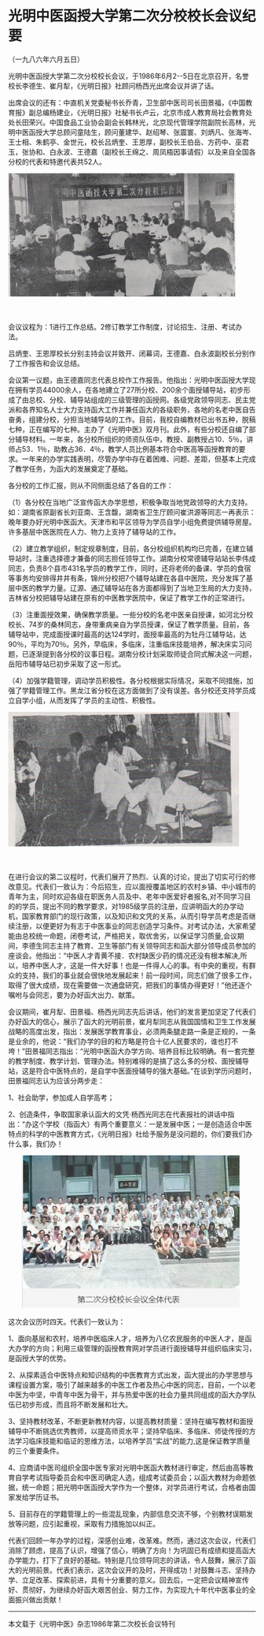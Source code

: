 # 光明中医函授大学第二次分校校长会议纪要



（一九八六年六月五日）

光明中医函授大学第二次分校校长会议，于1986年6月2--5日在北京召开，名誉校长李德生、崔月犁，《光明日报》社顾问杨西光出席会议并讲了话。

出席会议的还有：中直机关党委秘书长乔青，卫生部中医司司长田景福，《中国教育报》副总编杨建业，《光明日报》社秘书长卢云，北京市成人教育局社会教育处处长田荣兴。中国食品工业协会副会长韩林光，北京现代管理学院副院长高林，光明中医函授大学总顾问童陆生，顾问董建华、赵绍琴、张震寰、刘炳凡、张海岑、王士相、朱鹤亭、金世元，校长吕炳奎、王恩厚，副校长王伯岳、方药中、巫君玉，张协和、白永波、王德嘉（副校长王绵之、周凤梧因事请假）以及来自全国各分校的代表和特邀代表共52人。

![“光明中医函授大学第二次分校会议”/](img/20190424145650392718.png)

　　

会议议程为：1进行工作总结。2修订教学工作制度，讨论招生、注册、考试办法。

吕炳奎、王恩厚校长分别主持会议并致开、闭幕词，王德嘉、白永波副校长分别作了工作报告和会议总结。

会议第一议题，由王德嘉同志代表总校作工作报告。他指出：光明中医函授大学现在拥有学员44000余人，在各地建立了27所分校、200余个面授辅导站，初步形成了由总校、分校、辅导站组成的三级管理的函授网。各级党政领导同志、民主党派和各界知名人士大力支持函大工作并兼任函大的各级职务，各地的名老中医自告奋勇，组建分校，分担当地辅导站的工作。目前，我校自编教材已出书五种，脱稿七种，正在编写的七种。主办了《光明中医》双月刊。此外，有些分校还自编了部分辅导材料。一年来，各分校所组织的师资队伍中，教授、副教授占10．5％，讲师占53．1％，助教占36．4％，教学人员比例基本符合中医高等函授教育的要求。一年来的办学实践表明，尽管办学中存在着困难、问题、差距，但基本上完成了教学任务，为函大的发展奠定了基础。 

各分校的工作汇报，则从不同侧面总结了各自的工作：

（1）各分校在当地广泛宣传函大办学思想，积极争取当地党政领导的大力支持。如：湖南省原副省长刘亚南、王含馥，湖南省卫生厅顾问崔洪源等同志一再表示：晚年要办好光明中医函大。天津市和平区领导为学员自学小组免费提供辅导房屋。许多基层中医医院在人力、物力上支持了辅导站的工作。

（2）建立教学组织，制定规章制度，目前，各分校组织机构均已完善，在建立辅导站时，注重选择德才兼备的同志担任领导工作。湖南分校常德辅导站站长李伟成同志，负责8个县市431名学员的教学工作，同时，还将老师的备课、学员的食宿等事务均安排得井井有条，锦州分校把7个辅导站建在各县中医院，充分发挥了基层中医的教学力量。辽源、通辽辅导站在各方面都得到了当地卫生局的大力支持，吉林省分校把辅导站建在原有的中医教学医院中，保证了教学工作的正常进行。

（3）注重面授效果，确保教学质量。一些分校的名老中医亲自授课，如河北分校校长、74岁的桑林同志，身带重病亲自为学员授课，保证了教学质量。目前，各辅导站中，完成面授课时最高的达124学时，面授率最高的为牡丹江辅导站，达90％，平均为70％。另外，早临床，多临床，注重临床技能培养，解决床实习问题，已逐渐提到各分校的议事日程。湖南分校计划采取师徒合同式解决这一问题，岳阳市辅导站已初步采取了这一形式。

（4）加强学籍管理，调动学员积极性。各分校根据实际情况，采取不同措施，加强了学籍管理工作。黑龙江省分校在这方面做到了没有误差。各分校还支持学员成立自学小组，从而发挥了学员的主动性、积极性。

![“光明中医函授大学第二次分校会议代表互相讨论”/](img/2019042414592536abff.png)

　　

在进行会议的第二议程时，代表们展开了热烈、认真的讨论，提出了切实可行的修改意见。代表们一致认为：今后招生，应以面授覆盖地区的农村乡镇、中小城市的青年为主，同时欢迎各级在职医务人员及中、老年中医爱好者报名,对不同学习目的的学员，提出不同的教学要求，对1985级学员的注册，应讲明函大的办学动机，国家教育部门的现行政策，以及知识和文凭的关系，从而引导学员考虑是否继续注册，以便更好为有志于中医事业的同志创造学习条件。对考试办法，大家希望能由总校统一命题，闭卷考试，严格把关，取优舍劣，以保证学习质量,会议期间，李德生同志主持了教育、卫生等部门有关领导同志和函大部分领导成员参加的座谈会。他指出：“中医人才青黄不接．农村缺医少药的情况还没有根本解决,所以，培养中医人才，这是一件大好事！也是一件得人心的事。有中央的重视，有群众的支持，我们的事业就会很快地发展起来！前一段时间，同志们做了很多工作，取得了很大成绩，现在需要做一次通盘研究，把我们的事情办得更好！”他还逐个嘱咐与会同志，要为办好函大出力、献策。

会议期间，崔月犁、田景福、杨西光同志先后讲话，他们的发言更加坚定了代表们办好函大的信心，展示了函大的光明前景，崔月犁同志从我国国情和卫生工作发展战略的高度出发，指出：发展医学教育事业，必须两条腿走路一条是正规的，一条是业余的，他说：“我们办学的目的和方略是符合十亿人民要求的，谁也打不垮！”田景福同志指出：“光明中医函大办学方向、培养目标比较明确。有一套完整的教学制度、教学计划、管理办法。特别难得的是搞了这么多的分校、面授辅导站，这是符合中医特点的，是自学中医面授辅导的强大基础。”在谈到学历问题时，田景福同志认为应该分两步走：

1、社会助学，参加成人自学高考；

2、创造条件，争取国家承认函大的文凭·杨西光同志在代表报社的讲话中指出：“办这个学校（指函大）有两个重要意义：一是发展中医；一是创造适合中医特点的科学的中医教育方式，《光明日报》社给予服务是没问题的，你们要我们办什么事，我们办！



　　![光明中医函授大学第二次分校会议全体代表](img/2019042414273906cdd4.png)

这次会议历时四天。代表们一致认为：

1、面向基层和农村，培养中医临床人才，培养为八亿农民服务的中医人才，是函大办学的方向；利用三级管理的函授教育网对学员进行面授辅导并组织临床实习，是函授大学的优势。

2、从探素适合中医特点和知识结构的中医教育方式出发，函大提出的办学思想与课程设置方案，吸引了越来越多的中医工作者及热心中医的同志，目前，一个以老中医为中坚，中青年中医为骨干，并与热爱中医的社会力量共同组成的函大办学队伍已初步形成，而且将不断发展和壮大。

3、坚持教材改革，不断更新教材内容，以提高教材质量：坚持在编写教材和面授辅导中不断挑选优秀教师，以提高师资水平；坚持早临床、多临床、师徒传授的方法学习临床技能和临证的思维方法，以培养学员“实战"的能力,这是保证教学质量的三个重要条件。

4、应商请中医司组织全国中医专家对光明中医函大教材进行审定，然后由高等教育自学考试指导委员会和中医司确定人选，组成考试委员会；以函大教材为命题依据，统一命题；把光明中医函授大学作为一个整体，对学员进行考试，合格者由国家发给学历证书。

5、目前存在的学籍管理上的一些混乱现象，内部信息交流不够，个别教材误期发放等问题，应引起重视，采取有力措施加以纠正。

代表们回顾一年办学的过程，深感创业难，改革难。然而，通过这次会议，代表们消除了顾虑，提高了认识，增强了信心，明确了方向！为巩固已有成绩和提高函大办学能力，打下了良好的基础。特别是几位领导同志的讲话，令人鼓舞，展示了函大的光明前景。代表们表示，这次会议开的及时，开得成功！对鼓舞斗志、坚持办学、立足改革、探索前进，具有十分重要的意义。回去后，一定把会议精神宣传好、贯彻好，为继续办好函大艰苦创业、努力工作，为实现九十年代中医事业的全面振兴做出贡献！



------

本文载于《光明中医》杂志1986年第二次校长会议特刊
